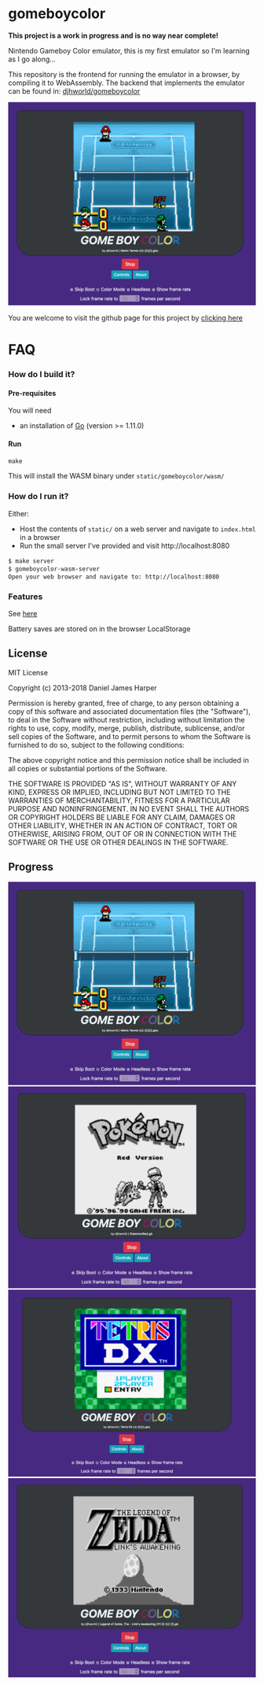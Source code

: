 gomeboycolor
============================
**This project is a work in progress and is no way near complete!**

Nintendo Gameboy Color emulator, this is my first emulator so I'm learning as I go along...

This repository is the frontend for running the emulator in a browser, by compiling it to WebAssembly. The backend that implements the emulator can be found in: [djhworld/gomeboycolor](https://github.com/djhworld/gomeboycolor)


![mario tennis](https://github.com/djhworld/gomeboycolor-wasm/raw/master/images/mariotennis.png)

You are welcome to visit the github page for this project by [clicking here](http://djhworld.github.io/gomeboycolor)

FAQ
============================

### How do I build it?

#### Pre-requisites 

You will need 

* an installation of [Go](http://golang.org) (version >= 1.11.0)

#### Run

```
make
```

This will install the WASM binary under `static/gomeboycolor/wasm/`


### How do I run it?

Either:

* Host the contents of `static/` on a web server and navigate to `index.html` in a browser
* Run the small server I've provided and visit http://localhost:8080

```
$ make server
$ gomeboycolor-wasm-server
Open your web browser and navigate to: http://localhost:8080
```

### Features

See [here](https://github.com/djhworld/gomeboycolor#features)

Battery saves are stored on in the browser LocalStorage


License
-----------------------------

MIT License

Copyright (c) 2013-2018 Daniel James Harper

Permission is hereby granted, free of charge, to any person obtaining a copy
of this software and associated documentation files (the "Software"), to deal
in the Software without restriction, including without limitation the rights
to use, copy, modify, merge, publish, distribute, sublicense, and/or sell
copies of the Software, and to permit persons to whom the Software is
furnished to do so, subject to the following conditions:

The above copyright notice and this permission notice shall be included in all
copies or substantial portions of the Software.

THE SOFTWARE IS PROVIDED "AS IS", WITHOUT WARRANTY OF ANY KIND, EXPRESS OR
IMPLIED, INCLUDING BUT NOT LIMITED TO THE WARRANTIES OF MERCHANTABILITY,
FITNESS FOR A PARTICULAR PURPOSE AND NONINFRINGEMENT. IN NO EVENT SHALL THE
AUTHORS OR COPYRIGHT HOLDERS BE LIABLE FOR ANY CLAIM, DAMAGES OR OTHER
LIABILITY, WHETHER IN AN ACTION OF CONTRACT, TORT OR OTHERWISE, ARISING FROM,
OUT OF OR IN CONNECTION WITH THE SOFTWARE OR THE USE OR OTHER DEALINGS IN THE
SOFTWARE.

Progress
---------------------------

![mario tennis](https://github.com/djhworld/gomeboycolor-wasm/raw/master/images/mariotennis.png)
![pokemon](https://github.com/djhworld/gomeboycolor-wasm/raw/master/images/pokemon.png)
![tetrisdx](https://github.com/djhworld/gomeboycolor-wasm/raw/master/images/tetrisdx.png)
![zelda](https://github.com/djhworld/gomeboycolor-wasm/raw/master/images/zelda.png)
